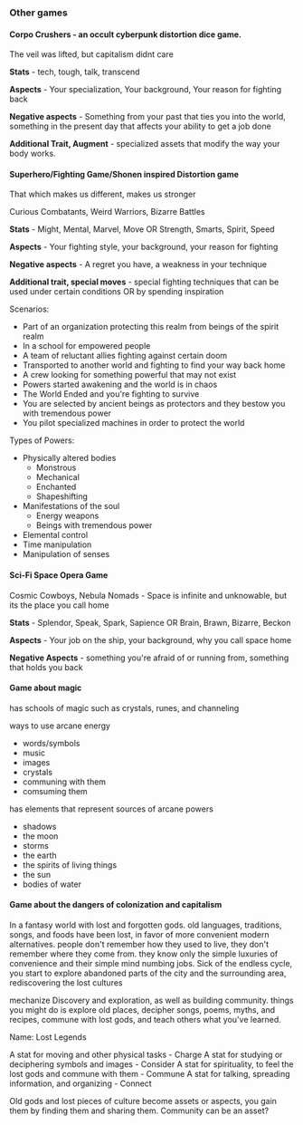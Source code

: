 
### Other games

#### Corpo Crushers - an occult cyberpunk distortion dice game.

The veil was lifted, but capitalism didnt care

**Stats** - tech, tough, talk, transcend

**Aspects** - Your specialization, Your background, Your reason for fighting back

**Negative aspects** - Something from your past that ties you into the world, something in the present day that affects your ability to get a job done 

**Additional Trait, Augment** - specialized assets that modify the way your body works.

#### Superhero/Fighting Game/Shonen inspired Distortion game

That which makes us different, makes us stronger

Curious Combatants, Weird Warriors, Bizarre Battles

**Stats** - Might, Mental, Marvel, Move OR Strength, Smarts, Spirit, Speed

**Aspects** - Your fighting style, your background, your reason for fighting

**Negative aspects** - A regret you have, a weakness in your technique

**Additional trait, special moves** - special fighting techniques that can be used under certain conditions OR by spending inspiration

Scenarios:
- Part of an organization protecting this realm from beings of the spirit realm
- In a school for empowered people
- A team of reluctant allies fighting against certain doom
- Transported to another world and fighting to find your way back home
- A crew looking for something powerful that may not exist 
- Powers started awakening and the world is in chaos
- The World Ended and you're fighting to survive
- You are selected by ancient beings as protectors and they bestow you with tremendous power
- You pilot specialized machines in order to protect the world 

Types of Powers:
- Physically altered bodies
    - Monstrous
    - Mechanical
    - Enchanted
    - Shapeshifting
- Manifestations of the soul
    - Energy weapons
    - Beings with tremendous power
- Elemental control
- Time manipulation
- Manipulation of senses

#### Sci-Fi Space Opera Game

Cosmic Cowboys, Nebula Nomads - Space is infinite and unknowable, but its the place you call home

**Stats** - Splendor, Speak, Spark, Sapience OR Brain, Brawn, Bizarre, Beckon

**Aspects** - Your job on the ship, your background, why you call space home

**Negative Aspects** - something you're afraid of or running from, something that holds you back

#### Game about magic

has schools of magic such as crystals, runes, and channeling

ways to use arcane energy
- words/symbols
- music
- images
- crystals
- communing with them
- comsuming them

has elements that represent sources of arcane powers
- shadows
- the moon
- storms
- the earth
- the spirits of living things
- the sun
- bodies of water

#### Game about the dangers of colonization and capitalism

In a fantasy world with lost and forgotten gods. old languages, traditions, songs, and foods have been lost, in favor of more convenient modern alternatives. people don't remember how they used to live, they don't remember where they come from. they know only the simple luxuries of convenience and their simple mind numbing jobs. Sick of the endless cycle, you start to explore abandoned parts of the city and the surrounding area, rediscovering the lost cultures 

mechanize Discovery and exploration, as well as building community. things you might do is explore old places, decipher songs, poems, myths, and recipes, commune with lost gods, and teach others what you've learned.

Name: Lost Legends

A stat for moving and other physical tasks - Charge
A stat for studying or deciphering symbols and images - Consider
A stat for spirituality, to feel the lost gods and commune with them - Commune
A stat for talking, spreading information, and organizing - Connect

Old gods and lost pieces of culture become assets or aspects, you gain them by finding them and sharing them. Community can be an asset?